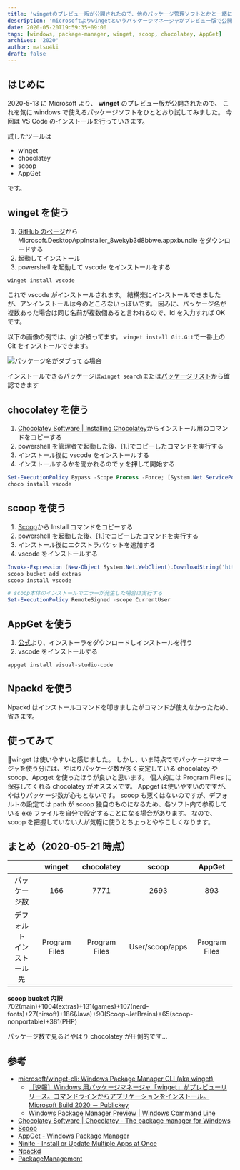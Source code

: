 ```yaml
---
title: 'wingetのプレビュー版が公開されたので、他のパッケージ管理ソフトとかと一緒に使ってみる'
description: 'microsoftよりwingetというパッケージマネージャがプレビュー版で公開されたので、wingetを試すついでに他のパッケージマネージャも試してみました'
date: 2020-05-20T19:59:35+09:00
tags: [windows, package-manager, winget, scoop, chocolatey, AppGet]
archives: '2020'
author: matsu4ki
draft: false
---
```


## はじめに

2020-5-13 に Microsoft より、 **winget** のプレビュー版が公開されたので、
これを気に windows で使えるパッケージソフトをひととおり試してみました。
今回は VS Code のインストールを行っていきます。

試したツールは

- winget
- chocolatey
- scoop
- AppGet

です。

## winget を使う

1. [GitHub のページ](https://github.com/microsoft/winget-cli/releases/tag/v0.1.4331-preview)から Microsoft.DesktopAppInstaller_8wekyb3d8bbwe.appxbundle をダウンロードする
2. 起動してインストール
3. powershell を起動して vscode をインストールをする

```powershell
winget install vscode
```

これで vscode がインストールされます。
結構楽にインストールできましたが、アンインストールは今のところないっぽいです。
因みに、パッケージ名が複数あった場合は同じ名前が複数個あると言われるので、Id を入力すれば OK です。

以下の画像の例では、git が被ってます。
`winget install Git.Git`で一番上の Git をインストールできます。

![パッケージ名がダブってる場合](/post/package-manager/img/winget-duplicate-name.png)

インストールできるパッケージは`winget search`または[パッケージリスト](https://github.com/microsoft/winget-pkgs/tree/master/manifests)から確認できます

## chocolatey を使う

1. [Chocolatey Software | Installing Chocolatey](https://chocolatey.org/install)からインストール用のコマンドをコピーする
2. powershell を管理者で起動した後、[1.]でコピーしたコマンドを実行する
3. インストール後に vscode をインストールする
4. インストールするかを聞かれるので y を押して開始する

```powershell
Set-ExecutionPolicy Bypass -Scope Process -Force; [System.Net.ServicePointManager]::SecurityProtocol = [System.Net.ServicePointManager]::SecurityProtocol -bor 3072; iex ((New-Object System.Net.WebClient).DownloadString('https://chocolatey.org/install.ps1'))
choco install vscode
```

## scoop を使う

1. [Scoop](https://scoop.sh/)から Install コマンドをコピーする
2. powershell を起動した後、[1.]でコピーしたコマンドを実行する
3. インストール後にエクストラバケットを追加する
4. vscode をインストールする

```powershell
Invoke-Expression (New-Object System.Net.WebClient).DownloadString('https://get.scoop.sh')
scoop bucket add extras
scoop install vscode
```

```powershell
# scoop本体のインストールでエラーが発生した場合は実行する
Set-ExecutionPolicy RemoteSigned -scope CurrentUser
```

## AppGet を使う

1. [公式](https://appget.net/)より、インストーラをダウンロードしインストールを行う
2. vscode をインストールする

```powersehl
appget install visual-studio-code
```

## Npackd を使う

Npackd はインストールコマンドを叩きましたがコマンドが使えなかったため、省きます。

## 使ってみて

winget は使いやすいと感じました。
しかし、いま時点ででパッケージマネージャを使う分には、やはりパッケージ数が多く安定している chocolatey や scoop、Appget を使ったほうが良いと思います。
個人的には Program Files に保存してくれる chocolatey がオススメです。
Appget は使いやすいのですが、やはりパッケージ数が心もとないです。
scoop も悪くはないのですが、デフォルトの設定では path が scoop 独自のものになるため、各ソフト内で参照している exe ファイルを自分で設定することになる場合があります。
なので、scoop を把握していない人が気軽に使うとちょっとややこしくなります。

## まとめ（2020-05-21 時点）

|                              |    winget     |  chocolatey   |      scoop      |    AppGet     |
| :--------------------------: | :-----------: | :-----------: | :-------------: | :-----------: |
|         パッケージ数         |      166      |     7771      |      2693       |      893      |
| デフォルト<br>インストール先 | Program Files | Program Files | User/scoop/apps | Program Files |

**scoop bucket 内訳**<br>
702(main)+1004(extras)+131(games)+107(nerd-fonts)+27(nirsoft)+186(Java)+90(Scoop-JetBrains)+65(scoop-nonportable)+381(PHP)

パッケージ数で見るとやはり chocolatey が圧倒的です…

## 参考

- [microsoft/winget-cli: Windows Package Manager CLI (aka winget)](https://github.com/microsoft/winget-cli)
  - [［速報］Windows 用パッケージマネージャ「winget」がプレビューリリース。コマンドラインからアプリケーションをインストール。Microsoft Build 2020 － Publickey](https://www.publickey1.jp/blog/20/windowswingetmicrosoft_build_2020.html)
  - [Windows Package Manager Preview | Windows Command Line](https://devblogs.microsoft.com/commandline/windows-package-manager-preview/)
- [Chocolatey Software | Chocolatey - The package manager for Windows](https://chocolatey.org/)
- [Scoop](https://scoop.sh/)
- [AppGet - Windows Package Manager](https://appget.net/)
- [Ninite - Install or Update Multiple Apps at Once](https://ninite.com/)
- [Npackd](https://www.npackd.org/)
- [PackageManagement](https://docs.microsoft.com/en-us/powershell/module/packagemanagement/)
